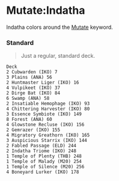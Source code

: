 # Mutate:Indatha
Indatha colors around the [Mutate](https://mtg.gamepedia.com/Mutate) keyword.

### Standard
> Just a regular, standard deck.
```
Deck
2 Cubwarden (IKO) 7
3 Plains (ANA) 56
2 Huntmaster Liger (IKO) 16
4 Vulpikeet (IKO) 37
2 Dirge Bat (IKO) 84
6 Swamp (ANA) 58
2 Insatiable Hemophage (IKO) 93
4 Chittering Harvester (IKO) 80
3 Essence Symbiote (IKO) 149
8 Forest (ANA) 60
4 Glowstone Recluse (IKO) 156
2 Gemrazer (IKO) 155
4 Migratory Greathorn (IKO) 165
3 Auspicious Starrix (IKO) 144
2 Fabled Passage (ELD) 244
2 Indatha Triome (IKO) 248
1 Temple of Plenty (THB) 248
1 Temple of Malady (M20) 254
1 Temple of Silence (M20) 256
4 Boneyard Lurker (IKO) 178

```